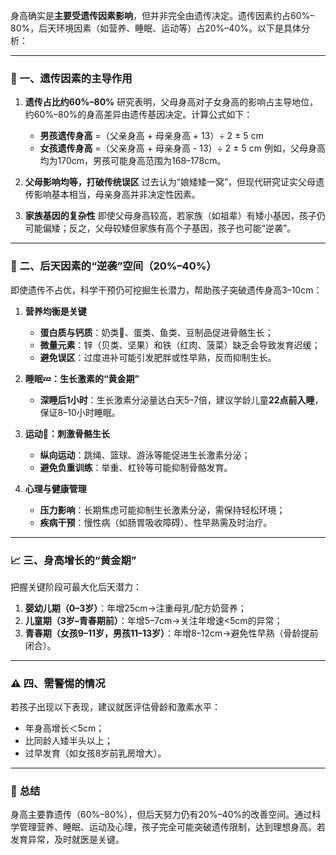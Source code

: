 身高确实是**主要受遗传因素影响**，但并非完全由遗传决定。遗传因素约占60%–80%，后天环境因素（如营养、睡眠、运动等）占20%–40%。以下是具体分析：

---

### 🧬 **一、遗传因素的主导作用**
1. **遗传占比约60%–80%**
   研究表明，父母身高对子女身高的影响占主导地位，约60%–80%的身高差异由遗传基因决定。计算公式如下：
   - **男孩遗传身高** =（父亲身高 + 母亲身高 + 13）÷ 2 ± 5 cm
   - **女孩遗传身高** =（父亲身高 + 母亲身高 - 13）÷ 2 ± 5 cm
   例如，父母身高均为170cm，男孩可能身高范围为168–178cm。

2. **父母影响均等，打破传统误区**
   过去认为“娘矮矮一窝”，但现代研究证实父母遗传影响基本相当，母亲身高并非决定性因素。

3. **家族基因的复杂性**
   即使父母身高较高，若家族（如祖辈）有矮小基因，孩子仍可能偏矮；反之，父母较矮但家族有高个子基因，孩子也可能“逆袭”。

---

### 🌱 **二、后天因素的“逆袭”空间（20%–40%）**
即使遗传不占优，科学干预仍可挖掘生长潜力，帮助孩子突破遗传身高3–10cm：

1. **营养均衡是关键**
   - **蛋白质与钙质**：奶类🥛、蛋类、鱼类、豆制品促进骨骼生长；
   - **微量元素**：锌（贝类、坚果）和铁（红肉、菠菜）缺乏会导致发育迟缓；
   - **避免误区**：过度进补可能引发肥胖或性早熟，反而抑制生长。

2. **睡眠💤：生长激素的“黄金期”**
   - **深睡后1小时**：生长激素分泌量达白天5–7倍，建议学龄儿童**22点前入睡**，保证8–10小时睡眠。

3. **运动🏸：刺激骨骼生长**
   - **纵向运动**：跳绳、篮球、游泳等能促进生长激素分泌；
   - **避免负重训练**：举重、杠铃等可能抑制骨骼发育。

4. **心理与健康管理**
   - **压力影响**：长期焦虑可能抑制生长激素分泌，需保持轻松环境；
   - **疾病干预**：慢性病（如肠胃吸收障碍）、性早熟需及时治疗。

---

### 📈 **三、身高增长的“黄金期”**
把握关键阶段可最大化后天潜力：
1. **婴幼儿期（0–3岁）**：年增25cm→注重母乳/配方奶营养；
2. **儿童期（3岁–青春期前）**：年增5–7cm→关注年增速<5cm的异常；
3. **青春期（女孩9–11岁，男孩11–13岁）**：年增8–12cm→避免性早熟（骨龄提前闭合）。

---

### ⚠️ **四、需警惕的情况**
若孩子出现以下表现，建议就医评估骨龄和激素水平：
- 年身高增长＜5cm；
- 比同龄人矮半头以上；
- 过早发育（如女孩8岁前乳房增大）。

---

### 💎 **总结**
身高主要靠遗传（60%–80%），但后天努力仍有20%–40%的改善空间。通过科学管理营养、睡眠、运动及心理，孩子完全可能突破遗传限制，达到理想身高。若发育异常，及时就医是关键。
